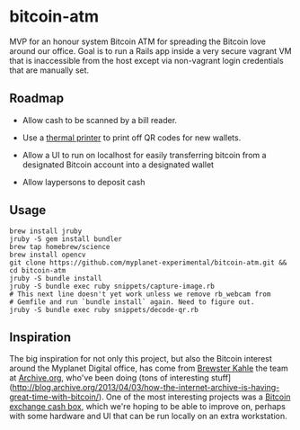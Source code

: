 bitcoin-atm
===========

MVP for an honour system Bitcoin ATM for spreading the Bitcoin love
around our office. Goal is to run a Rails app inside a very secure
vagrant VM that is inaccessible from the host except via non-vagrant
login credentials that are manually set.

Roadmap
-------

- Allow cash to be scanned by a bill reader.
- Use a [thermal printer](https://github.com/lazyatom/a2_printer) to
print off QR codes for new wallets.

- Allow a UI to run on localhost for easily transferring bitcoin from a
designated Bitcoin account into a designated wallet
- Allow laypersons to deposit cash

Usage
-----

    brew install jruby
    jruby -S gem install bundler
    brew tap homebrew/science
    brew install opencv
    git clone https://github.com/myplanet-experimental/bitcoin-atm.git && cd bitcoin-atm
    jruby -S bundle install
    jruby -S bundle exec ruby snippets/capture-image.rb
    # This next line doesn't yet work unless we remove rb_webcam from
    # Gemfile and run `bundle install` again. Need to figure out.
    jruby -S bundle exec ruby snippets/decode-qr.rb

Inspiration
-----------

The big inspiration for not only this project, but also the Bitcoin
interest around the Myplanet Digital office, has come from [Brewster
Kahle](https://twitter.com/brewster_kahle) the team at
[Archive.org](http://www.archive.org), who've been doing (tons of
interesting
stuff](http://blog.archive.org/2013/04/03/how-the-internet-archive-is-having-great-time-with-bitcoin/).
One of the most interesting projects was a [Bitcoin exchange cash
box](http://blog.archive.org/2013/03/05/bitcoin-to-cash-converter-box/),
which we're hoping to be able to improve on, perhaps with some hardware
and UI that can be run locally on an extra workstation.
